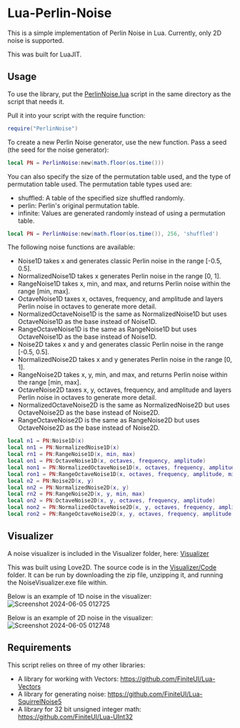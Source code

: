 # Lua-Perlin-Noise

This is a simple implementation of Perlin Noise in Lua. Currently, only 2D noise is supported.

This was built for LuaJIT.

## Usage

To use the library, put the [PerlinNoise.lua](PerlinNoise.lua) script in the same directory as the script that needs it. 

Pull it into your script with the require function:
```lua
require("PerlinNoise")
```

To create a new Perlin Noise generator, use the new function. Pass a seed (the seed for the noise generator):
```lua
local PN = PerlinNoise:new(math.floor(os.time()))
```

You can also specify the size of the permutation table used, and the type of permutation table used.
The permutation table types used are:
- shuffled: A table of the specified size shuffled randomly.
- perlin: Perlin's original permutation table.
- infinite: Values are generated randomly instead of using a permutation table.
```lua
local PN = PerlinNoise:new(math.floor(os.time()), 256, 'shuffled')
```

The following noise functions are available:
- Noise1D takes x and generates classic Perlin noise in the range [-0.5, 0.5].
- NormalizedNoise1D takes x generates Perlin noise in the range [0, 1].
- RangeNoise1D takes x, min, and max, and returns Perlin noise within the range [min, max].
- OctaveNoise1D taxes x, octaves, frequency, and amplitude and layers Perlin noise in octaves to generate more detail.
- NormalizedOctaveNoise1D is the same as NormalizedNoise1D but uses OctaveNoise1D as the base instead of Noise1D.
- RangeOctaveNoise1D is the same as RangeNoise1D but uses OctaveNoise1D as the base instead of Noise1D.
- Noise2D takes x and y and generates classic Perlin noise in the range [-0.5, 0.5].
- NormalizedNoise2D takes x and y generates Perlin noise in the range [0, 1].
- RangeNoise2D takes x, y, min, and max, and returns Perlin noise within the range [min, max].
- OctaveNoise2D taxes x, y, octaves, frequency, and amplitude and layers Perlin noise in octaves to generate more detail.
- NormalizedOctaveNoise2D is the same as NormalizedNoise2D but uses OctaveNoise2D as the base instead of Noise2D.
- RangeOctaveNoise2D is the same as RangeNoise2D but uses OctaveNoise2D as the base instead of Noise2D.

```lua
local n1 = PN:Noise1D(x)
local nn1 = PN:NormalizedNoise1D(x)
local rn1 = PN:RangeNoise1D(x, min, max)
local on1 = PN:OctaveNoise1D(x, octaves, frequency, amplitude)
local non1 = PN:NormalizedOctaveNoise1D(x, octaves, frequency, amplitude)
local ron1 = PN:RangeOctaveNoise1D(x, octaves, frequency, amplitude, min, max)
local n2 = PN:Noise2D(x, y)
local nn2 = PN:NormalizedNoise2D(x, y)
local rn2 = PN:RangeNoise2D(x, y, min, max)
local on2 = PN:OctaveNoise2D(x, y, octaves, frequency, amplitude)
local non2 = PN:NormalizedOctaveNoise2D(x, y, octaves, frequency, amplitude)
local ron2 = PN:RangeOctaveNoise2D(x, y, octaves, frequency, amplitude, min, max)
```

## Visualizer
A noise visualizer is included in the Visualizer folder, here: [Visualizer](https://github.com/FiniteUI/Lua-Perlin-Noise/tree/main/Visualizer)

This was built using Love2D. The source code is in the [Visualizer/Code](https://github.com/FiniteUI/Lua-Perlin-Noise/tree/main/Visualizer/Code) folder. It can be run by downloading the zip file, unzipping it, and running the NoiseVisualizer.exe file within.

Below is an example of 1D noise in the visualizer:
![Screenshot 2024-06-05 012725](https://github.com/FiniteUI/Lua-Perlin-Noise/assets/33558498/ed11e802-5076-42e3-aea3-a885aa90f3ca)

Below is an example of 2D noise in the visualizer:
![Screenshot 2024-06-05 012748](https://github.com/FiniteUI/Lua-Perlin-Noise/assets/33558498/77f09743-f87b-4a3d-a47a-856d1062683f)

## Requirements
This script relies on three of my other libraries:
- A library for working with Vectors: https://github.com/FiniteUI/Lua-Vectors
- A library for generating noise: https://github.com/FiniteUI/Lua-SquirrelNoise5
- A library for 32 bit unsigned integer math: https://github.com/FiniteUI/Lua-UInt32
